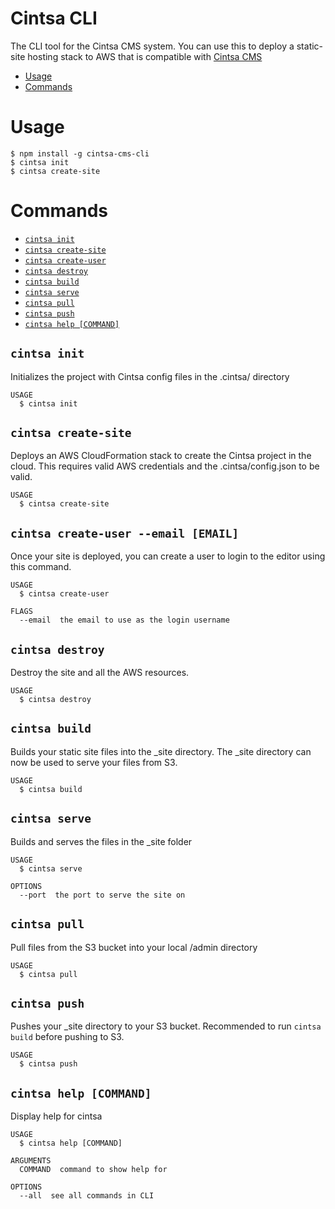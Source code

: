 Cintsa CLI
======

The CLI tool for the Cintsa CMS system. You can use this to deploy a static-site hosting stack to AWS that is compatible with [Cintsa CMS](https://github.com/MikeMather/cintsa-cms)

<!-- toc -->
* [Usage](#usage)
* [Commands](#commands)
<!-- tocstop -->
# Usage
<!-- usage -->
```sh-session
$ npm install -g cintsa-cms-cli
$ cintsa init
$ cintsa create-site
```
<!-- usagestop -->
# Commands
<!-- commands -->
* [`cintsa init`](#cintsa-init)
* [`cintsa create-site`](#cintsa-create-site)
* [`cintsa create-user`](#cintsa-create-user)
* [`cintsa destroy`](#cintsa-destroy)
* [`cintsa build`](#cintsa-build)
* [`cintsa serve`](#cintsa-serve)
* [`cintsa pull`](#cintsa-pull)
* [`cintsa push`](#cintsa-push)
* [`cintsa help [COMMAND]`](#cintsa-help-command)

## `cintsa init`

Initializes the project with Cintsa config files in the .cintsa/ directory
```
USAGE
  $ cintsa init
```

## `cintsa create-site`

Deploys an AWS CloudFormation stack to create the Cintsa project in the cloud. This requires valid AWS credentials and the .cintsa/config.json to be valid.
```
USAGE
  $ cintsa create-site
```

## `cintsa create-user --email [EMAIL]`

Once your site is deployed, you can create a user to login to the editor using this command.

```
USAGE
  $ cintsa create-user

FLAGS
  --email  the email to use as the login username
```

## `cintsa destroy`

Destroy the site and all the AWS resources.
```
USAGE
  $ cintsa destroy
```
<!-- commandsstop -->

## `cintsa build`

Builds your static site files into the _site directory. The _site directory can now be used to serve your files from S3.

```
USAGE
  $ cintsa build
```
<!-- commandsstop -->

## `cintsa serve`

Builds and serves the files in the _site folder

```
USAGE
  $ cintsa serve

OPTIONS
  --port  the port to serve the site on
```
<!-- commandsstop -->

## `cintsa pull`

Pull files from the S3 bucket into your local /admin directory

```
USAGE
  $ cintsa pull
```
<!-- commandsstop -->

## `cintsa push`

Pushes your _site directory to your S3 bucket. Recommended to run `cintsa build` before pushing to S3.
```
USAGE
  $ cintsa push
```

<!-- commandsstop -->

## `cintsa help [COMMAND]`

Display help for cintsa

```
USAGE
  $ cintsa help [COMMAND]

ARGUMENTS
  COMMAND  command to show help for

OPTIONS
  --all  see all commands in CLI
```
